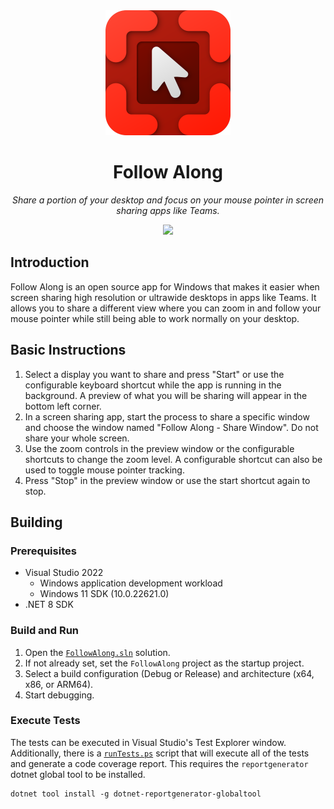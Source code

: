 
<div align="center">
    <img src="/res/FollowAlong.png" height="200" width="200" />
	<h1>Follow Along</h1>
	<p>
		<i>Share a portion of your desktop and focus on your mouse pointer in screen sharing apps like Teams.</i>
	</p>
    <a href="https://apps.microsoft.com/detail/Follow%20Along%20-%20Screen%20Share/9N1CV179Q032?mode=direct">
        <img src="https://get.microsoft.com/images/en-us%20dark.svg" width="200"/>
    </a>
</div>

## Introduction
Follow Along is an open source app for Windows that makes it easier when screen sharing high resolution or ultrawide desktops in apps like Teams. It allows you to share a different view where you can zoom in and follow your mouse pointer while still being able to work normally on your desktop.

## Basic Instructions
1. Select a display you want to share and press "Start" or use the configurable keyboard shortcut while the app is running in the background. A preview of what you will be sharing will appear in the bottom left corner.
2. In a screen sharing app, start the process to share a specific window and choose the window named "Follow Along - Share Window". Do not share your whole screen.
3. Use the zoom controls in the preview window or the configurable shortcuts to change the zoom level. A configurable shortcut can also be used to toggle mouse pointer tracking.
4. Press "Stop" in the preview window or use the start shortcut again to stop.

## Building
### Prerequisites
- Visual Studio 2022
  - Windows application development workload
  - Windows 11 SDK (10.0.22621.0)
- .NET 8 SDK

### Build and Run
1. Open the [`FollowAlong.sln`](/FollowAlong.sln) solution.
2. If not already set, set the `FollowAlong` project as the startup project.
3. Select a build configuration (Debug or Release) and architecture (x64, x86, or ARM64).
4. Start debugging.

### Execute Tests
The tests can be executed in Visual Studio's Test Explorer window. Additionally, there is a [`runTests.ps`](/scripts/runTests.ps1) script that will execute all of the tests and generate a code coverage report. This requires the `reportgenerator` dotnet global tool to be installed.
```shell
dotnet tool install -g dotnet-reportgenerator-globaltool
```
